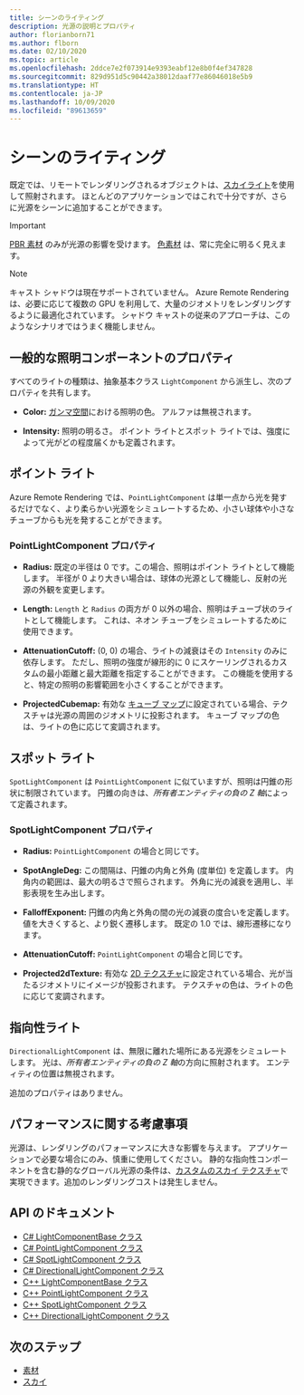 ```yaml
---
title: シーンのライティング
description: 光源の説明とプロパティ
author: florianborn71
ms.author: flborn
ms.date: 02/10/2020
ms.topic: article
ms.openlocfilehash: 2ddce7e2f073914e9393eabf12e8b0f4ef347828
ms.sourcegitcommit: 829d951d5c90442a38012daaf77e86046018e5b9
ms.translationtype: HT
ms.contentlocale: ja-JP
ms.lasthandoff: 10/09/2020
ms.locfileid: "89613659"
---
```

# <a name="scene-lighting"></a>シーンのライティング

既定では、リモートでレンダリングされるオブジェクトは、[スカイライト](sky.md)を使用して照射されます。 ほとんどのアプリケーションではこれで十分ですが、さらに光源をシーンに追加することができます。

> [!IMPORTANT]
> [PBR 素材](pbr-materials.md) のみが光源の影響を受けます。 [色素材](color-materials.md) は、常に完全に明るく見えます。

> [!NOTE]
> キャスト シャドウは現在サポートされていません。 Azure Remote Rendering は、必要に応じて複数の GPU を利用して、大量のジオメトリをレンダリングするように最適化されています。 シャドウ キャストの従来のアプローチは、このようなシナリオではうまく機能しません。

## <a name="common-light-component-properties"></a>一般的な照明コンポーネントのプロパティ

すべてのライトの種類は、抽象基本クラス `LightComponent` から派生し、次のプロパティを共有します。

* **Color:** [ガンマ空間](https://en.wikipedia.org/wiki/SRGB)における照明の色。 アルファは無視されます。

* **Intensity:** 照明の明るさ。 ポイント ライトとスポット ライトでは、強度によって光がどの程度届くかも定義されます。

## <a name="point-light"></a>ポイント ライト

Azure Remote Rendering では、`PointLightComponent` は単一点から光を発するだけでなく、より柔らかい光源をシミュレートするため、小さい球体や小さなチューブからも光を発することができます。

### <a name="pointlightcomponent-properties"></a>PointLightComponent プロパティ

* **Radius:** 既定の半径は 0 です。この場合、照明はポイント ライトとして機能します。 半径が 0 より大きい場合は、球体の光源として機能し、反射の光源の外観を変更します。

* **Length:** `Length` と `Radius` の両方が 0 以外の場合、照明はチューブ状のライトとして機能します。 これは、ネオン チューブをシミュレートするために使用できます。

* **AttenuationCutoff:** (0, 0) の場合、ライトの減衰はその `Intensity` のみに依存します。 ただし、照明の強度が線形的に 0 にスケーリングされるカスタムの最小距離と最大距離を指定することができます。 この機能を使用すると、特定の照明の影響範囲を小さくすることができます。

* **ProjectedCubemap:** 有効な [キューブ マップ](../../concepts/textures.md)に設定されている場合、テクスチャは光源の周囲のジオメトリに投影されます。 キューブ マップの色は、ライトの色に応じて変調されます。

## <a name="spot-light"></a>スポット ライト

`SpotLightComponent` は `PointLightComponent` に似ていますが、照明は円錐の形状に制限されています。 円錐の向きは、*所有者エンティティの負の Z 軸*によって定義されます。

### <a name="spotlightcomponent-properties"></a>SpotLightComponent プロパティ

* **Radius:** `PointLightComponent` の場合と同じです。

* **SpotAngleDeg:** この間隔は、円錐の内角と外角 (度単位) を定義します。 内角内の範囲は、最大の明るさで照らされます。 外角に光の減衰を適用し、半影表現を生み出します。

* **FalloffExponent:** 円錐の内角と外角の間の光の減衰の度合いを定義します。 値を大きくすると、より鋭く遷移します。 既定の 1.0 では、線形遷移になります。

* **AttenuationCutoff:** `PointLightComponent` の場合と同じです。

* **Projected2dTexture:** 有効な [2D テクスチャ](../../concepts/textures.md)に設定されている場合、光が当たるジオメトリにイメージが投影されます。 テクスチャの色は、ライトの色に応じて変調されます。

## <a name="directional-light"></a>指向性ライト

`DirectionalLightComponent` は、無限に離れた場所にある光源をシミュレートします。 光は、*所有者エンティティの負の Z 軸*の方向に照射されます。 エンティティの位置は無視されます。

追加のプロパティはありません。

## <a name="performance-considerations"></a>パフォーマンスに関する考慮事項

光源は、レンダリングのパフォーマンスに大きな影響を与えます。 アプリケーションで必要な場合にのみ、慎重に使用してください。 静的な指向性コンポーネントを含む静的なグローバル光源の条件は、[カスタムのスカイ テクスチャ](sky.md)で実現できます。追加のレンダリングコストは発生しません。

## <a name="api-documentation"></a>API のドキュメント

* [C# LightComponentBase クラス](https://docs.microsoft.com/dotnet/api/microsoft.azure.remoterendering.lightcomponentbase)
* [C# PointLightComponent クラス](https://docs.microsoft.com/dotnet/api/microsoft.azure.remoterendering.pointlightcomponent)
* [C# SpotLightComponent クラス](https://docs.microsoft.com/dotnet/api/microsoft.azure.remoterendering.spotlightcomponent)
* [C# DirectionalLightComponent クラス](https://docs.microsoft.com/dotnet/api/microsoft.azure.remoterendering.directionallightcomponent)
* [C++ LightComponentBase クラス](https://docs.microsoft.com/cpp/api/remote-rendering/lightcomponentbase)
* [C++ PointLightComponent クラス](https://docs.microsoft.com/cpp/api/remote-rendering/pointlightcomponent)
* [C++ SpotLightComponent クラス](https://docs.microsoft.com/cpp/api/remote-rendering/spotlightcomponent)
* [C++ DirectionalLightComponent クラス](https://docs.microsoft.com/cpp/api/remote-rendering/directionallightcomponent)

## <a name="next-steps"></a>次のステップ

* [素材](../../concepts/materials.md)
* [スカイ](sky.md)
